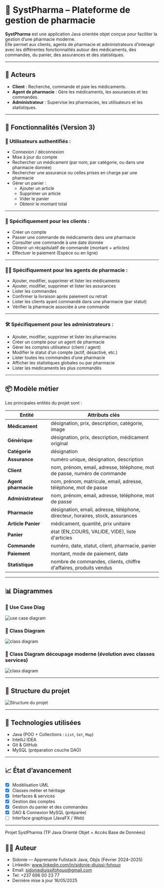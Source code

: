 # 💊 SystPharma – Plateforme de gestion de pharmacie

**SystPharma** est une application Java orientée objet conçue pour faciliter la gestion d’une pharmacie moderne.  
Elle permet aux clients, agents de pharmacie et administrateurs d’interagir avec les différentes fonctionnalités autour des médicaments, des commandes, du panier, des assurances et des statistiques.

---

## 👥 Acteurs

- **Client** : Recherche, commande et paie les médicaments.
- **Agent de pharmacie** : Gère les médicaments, les assurances et les commandes.
- **Administrateur** : Supervise les pharmacies, les utilisateurs et les statistiques.

---

## 🧾 Fonctionnalités (Version 3)

### 🔐 Utilisateurs authentifiés :
- Connexion / déconnexion
- Mise à jour du compte
- Rechercher un médicament (par nom, par catégorie, ou dans une pharmacie donnée)
- Rechercher une assurance ou celles prises en charge par une pharmacie
- Gérer un panier :
  - Ajouter un article
  - Supprimer un article
  - Vider le panier
  - Obtenir le montant total

---

### 👤 Spécifiquement pour les **clients** :
- Créer un compte
- Passer une commande de médicaments dans une pharmacie
- Consulter une commande à une date donnée
- Obtenir un récapitulatif de commande (montant + articles)
- Effectuer le paiement (Espèce ou en ligne)

---

### 🧑‍⚕️ Spécifiquement pour les **agents de pharmacie** :
- Ajouter, modifier, supprimer et lister les médicaments
- Ajouter, modifier, supprimer et lister les assurances
- Lister les commandes
- Confirmer la livraison après paiement ou retrait
- Lister les clients ayant commandé dans une pharmacie (par statut)
- Vérifier la pharmacie associée à une commande

---

### 🛠️ Spécifiquement pour les **administrateurs** :
- Ajouter, modifier, supprimer et lister les pharmacies
- Créer un compte pour un agent de pharmacie
- Gérer les comptes utilisateur (client / agent)
- Modifier le statut d’un compte (actif, désactivé, etc.)
- Lister toutes les commandes d’une pharmacie
- Afficher les statistiques globales ou par pharmacie
- Lister les médicaments les plus commandés

---

## 📦 Modèle métier

Les principales entités du projet sont :

| Entité             | Attributs clés |
|--------------------|----------------|
| **Médicament**     | désignation, prix, description, catégorie, image |
| **Générique**      | désignation, prix, description, médicament original |
| **Catégorie**      | désignation |
| **Assurance**      | numéro unique, désignation, description |
| **Client**         | nom, prénom, email, adresse, téléphone, mot de passe, numéro de commande |
| **Agent pharmacie**| nom, prénom, matricule, email, adresse, téléphone, mot de passe |
| **Administrateur** | nom, prénom, email, adresse, téléphone, mot de passe |
| **Pharmacie**      | désignation, email, adresse, téléphone, directeur, horaires, stock, assurances |
| **Article Panier** | médicament, quantité, prix unitaire |
| **Panier**         | état (EN_COURS, VALIDE, VIDE), liste d'articles |
| **Commande**       | numéro, date, statut, client, pharmacie, panier |
| **Paiement**       | montant, mode de paiement, date |
| **Statistique**    | nombre de commandes, clients, chiffre d'affaires, produits vendus |

---

## 📊 Diagrammes

### 🧰 Use Case Diag

![use case diagram](src/com/syspharma/projet/domaine/img/UseCaseDiagV9Sido.PNG)

### 📘 Class Diagram
![class diagram](src/com/syspharma/projet/domaine/img/ClassDiagramV9.jpg)

### 📘 Class Diagram découpage moderne (évolution avec classes services)
![class diagram](src/com/syspharma/projet/domaine/img/ClassDiagramV9Services.jpg)

---

## 📁 Structure du projet

![Structure du projet](src/com/syspharma/projet/domaine/img/StructureProjet.PNG)

---

## 🚀 Technologies utilisées

- Java (POO + Collections : `List`, `Set`, `Map`)
- IntelliJ IDEA
- Git & GitHub
- MySQL (préparation couche DAO)

---

## 📈 État d’avancement

- [x] Modélisation UML
- [x] Classes métier et héritage
- [x] Interfaces & services
- [x] Gestion des comptes
- [x] Gestion du panier et des commandes
- [x] DAO & Connexion MySQL (préparée)
- [ ] Interface graphique (JavaFX / Web)

---

 Projet SystPharma (TP Java Orienté Objet + Accès Base de Données)


## 👩‍💻 Auteur

- Sidonie — Apprenante Fullstack Java, Objis (Février 2024–2025)
- Linkedin: www.linkedin.com/in/sidonie-djuissi-fohouo
- Email: sidoniedjuissifohouo@gmail.com
- Tel: +237 696 00 23 77
- Dernière mise à jour 16/05/2025
